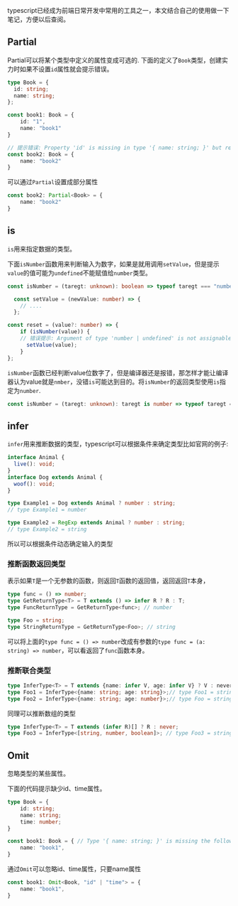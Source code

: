 
typescript已经成为前端日常开发中常用的工具之一，本文结合自己的使用做一下笔记，方便以后查阅。


## Partial
Partial可以将某个类型中定义的属性变成可选的.
下面的定义了`Book`类型，创建实力时如果不设置`id`属性就会提示错误。

```typescript
type Book = {
  id: string;
  name: string;
};

const book1: Book = {
    id: "1",
    name: "book1"
}

// 提示错误: Property 'id' is missing in type '{ name: string; }' but required in type 'Book'.ts(2741)
const book2: Book = {
    name: "book2"
}
```
可以通过`Partial`设置成部分属性

```ts
const book2: Partial<Book> = {
    name: "book2"
}
```

## is
`is`用来指定数据的类型。

下面`isNumber`函数用来判断输入为数字，如果是就用调用`setValue`，但是提示`value`的值可能为`undefined`不能赋值给`number`类型。

```ts
const isNumber = (taregt: unknown): boolean => typeof taregt === "number" && !Number.isNaN(taregt)

  const setValue = (newValue: number) => {
    // ....
  };

const reset = (value?: number) => {
    if (isNumber(value)) {
    // 错误提示: Argument of type 'number | undefined' is not assignable to parameter of type 'number'. Type 'undefined' is not assignable to type 'number'.ts(2345)
      setValue(value);
    }
};
```
`isNumber`函数已经判断value位数字了，但是编译器还是报错，那怎样才能让编译器认为value就是`nmber`，没错`is`可能达到目的。将`isNumber`的返回类型使用`is`指定为`number`.
```ts
const isNumber = (taregt: unknown): taregt is number => typeof taregt === "number" && !Number.isNaN(taregt)
```



## infer
`infer`用来推断数据的类型，typescript可以根据条件来确定类型比如官网的例子:

```ts
interface Animal {
  live(): void;
}
interface Dog extends Animal {
  woof(): void;
}

type Example1 = Dog extends Animal ? number : string;
// type Example1 = number

type Example2 = RegExp extends Animal ? number : string;
// type Example2 = string
```
所以可以根据条件动态确定输入的类型

### 推断函数返回类型
表示如果`T`是一个无参数的函数，则返回`T`函数的返回值，返回返回`T`本身，
```ts
type func = () => number;
type GetReturnType<T> = T extends () => infer R ? R : T;
type FuncReturnType = GetReturnType<func>; // number

type Foo = string;
type StringReturnType = GetReturnType<Foo>; // string
```
可以将上面的`type func = () => number`改成有参数的`type func = (a: string) => number`，可以看返回了`func`函数本身。

### 推断联合类型


```ts
type InferType<T> = T extends {name: infer V, age: infer V} ? V : never;
type Foo1 = InferType<{name: string; age: string}>;// type Foo1 = string
type Foo2 = InferType<{name: string; age: number}>;// type Foo = string | number
```
同理可以推断数组的类型

```ts
type InferType<T> = T extends (infer R)[] ? R : never;
type Foo3 = InferType<[string, number, boolean]>; // type Foo3 = string | number | boolean
```

## Omit

忽略类型的某些属性。


下面的代码提示缺少id、time属性。
```ts
type Book = {
    id: string;
    name: string;
    time: number;
}

const book1: Book = { // Type '{ name: string; }' is missing the following properties from type 'Book': id, timets(2739)
    name: "book1",
}
```

通过`Omit`可以忽略id、time属性，只要name属性
```ts
const book1: Omit<Book, "id" | "time"> = {
    name: "book1",
}
```